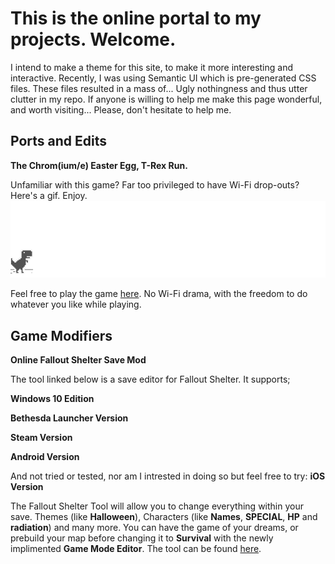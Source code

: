 # This is the online portal to my projects. Welcome.

I intend to make a theme for this site, to make it more interesting and interactive. Recently, I was using Semantic UI which is pre-generated CSS files. These files resulted in a mass of... Ugly nothingness and thus utter clutter in my repo. If anyone is willing to help me make this page wonderful, and worth visiting... Please, don't hesitate to help me.


## Ports and Edits

**The Chrom(ium/e) Easter Egg, T-Rex Run.**

Unfamiliar with this game? Far too privileged to have Wi-Fi drop-outs? Here's a gif. Enjoy.
![ITSJUSTAGAME](assets/screenshot.gif)

Feel free to play the game [here](http://retr0gr4d3.github.io/WhatThatTrexDo/). No Wi-Fi drama, with the freedom to do whatever you like while playing.


## Game Modifiers

**Online Fallout Shelter Save Mod**

The tool linked below is a save editor for Fallout Shelter. It supports;

**Windows 10 Edition**

**Bethesda Launcher Version**

**Steam Version**

**Android Version**

And not tried or tested, nor am I intrested in doing so but feel free to try: **iOS Version**

The Fallout Shelter Tool will allow you to change everything within your save. Themes (like **Halloween**), Characters (like **Names**, **SPECIAL**, **HP** and **radiation**) and many more. You can have the game of your dreams, or prebuild your map before changing it to **Survival** with the newly implimented **Game Mode Editor**.
The tool can be found [here](https://retr0gr4d3.github.io/FalloutShelterMod/).
